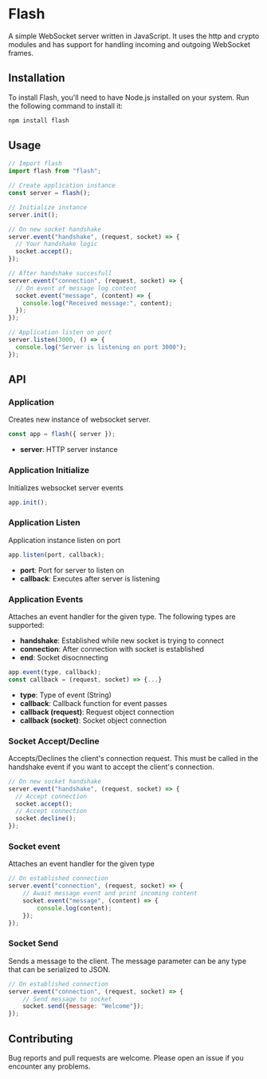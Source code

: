 # Flash
A simple WebSocket server written in JavaScript. It uses the http and crypto modules and has support for handling incoming and outgoing WebSocket frames.

## Installation
To install Flash, you'll need to have Node.js installed on your system. Run the following command to install it:
```bash
npm install flash
```

## Usage
```js
// Import flash
import flash from "flash";

// Create application instance
const server = flash();

// Initialize instance
server.init();

// On new socket handshake
server.event("handshake", (request, socket) => {
  // Your handshake logic
  socket.accept();
});

// After handshake succesfull
server.event("connection", (request, socket) => {
  // On event of message log content
  socket.event("message", (content) => {
    console.log("Received message:", content);
  });
});

// Application listen on port
server.listen(3000, () => {
  console.log("Server is listening on port 3000");
});
```

## API

### Application
Creates new instance of websocket server.
```js
const app = flash({ server });
```
- **server**: HTTP server instance

### Application Initialize
Initializes websocket server events
```js
app.init();
```

### Application Listen
Application instance listen on port
```js
app.listen(port, callback);
```
- **port**: Port for server to listen on
- **callback**: Executes after server is listening

### Application Events
Attaches an event handler for the given type. The following types are supported:
- **handshake**: Established while new socket is trying to connect
- **connection**: After connection with socket is established
- **end**: Socket disocnnecting
```js
app.event(type, callback);
const callback = (request, socket) => {...}
```
- **type**: Type of event (String)
- **callback**: Callback function for event passes
- **callback (request)**: Request object connection
- **callback (socket)**: Socket object connection

### Socket Accept/Decline
Accepts/Declines the client's connection request. This must be called in the handshake event if you want to accept the client's connection.
```js
// On new socket handshake
server.event("handshake", (request, socket) => {
  // Accept connection
  socket.accept();
  // Accept connection
  socket.decline();
});
```

### Socket event
Attaches an event handler for the given type
```js
// On established connection
server.event("connection", (request, socket) => {
    // Await message event and print incoming content
    socket.event("message", (content) => {
        console.log(content);
    });
});
```

### Socket Send
Sends a message to the client. The message parameter can be any type that can be serialized to JSON.
```js
// On established connection
server.event("connection", (request, socket) => {
    // Send message to socket
    socket.send({message: "Welcome"});
});
```

## Contributing
Bug reports and pull requests are welcome. Please open an issue if you encounter any problems.
